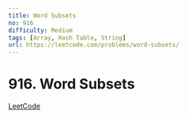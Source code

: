 ```yaml
---
title: Word Subsets
no: 916
difficulty: Medium
tags: [Array, Hash Table, String]
url: https://leetcode.com/problems/word-subsets/
---
```


# 916. Word Subsets

[LeetCode](https://leetcode.com/problems/word-subsets/)

